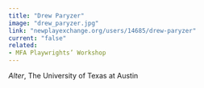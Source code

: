 ```yaml
---
title: "Drew Paryzer"
image: "drew_paryzer.jpg"
link: "newplayexchange.org/users/14685/drew-paryzer"
current: "false"
related:
- MFA Playwrights’ Workshop
---
```


*Alter*, The University of Texas at Austin
